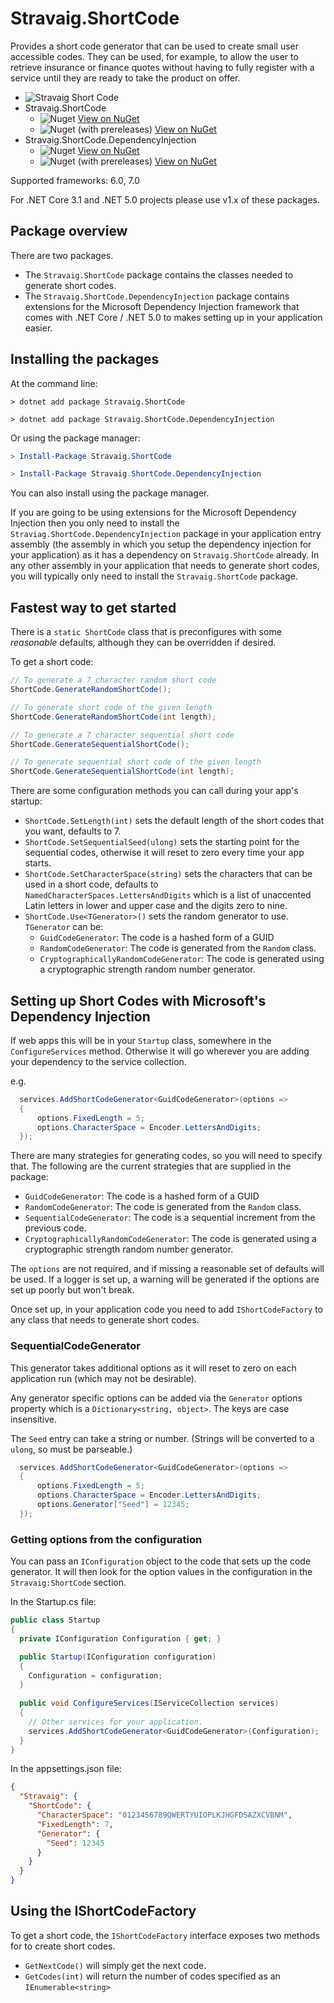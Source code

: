 # Stravaig.ShortCode

Provides a short code generator that can be used to create small user accessible codes. They can be used, for example, to allow the user to retrieve insurance or finance quotes without having to fully register with a service until they are ready to take the product on offer.

- ![Stravaig Short Code](https://github.com/Stravaig-Projects/Stravaig.ShortCode/workflows/Stravaig%20Short%20Code/badge.svg)
- Stravaig.ShortCode
  - ![Nuget](https://img.shields.io/nuget/v/Stravaig.ShortCode?color=004880&label=nuget%20stable&logo=nuget) [View on NuGet](https://www.nuget.org/packages/Stravaig.ShortCode)
  - ![Nuget (with prereleases)](https://img.shields.io/nuget/vpre/Stravaig.ShortCode?color=ffffff&label=nuget%20latest&logo=nuget) [View on NuGet](https://www.nuget.org/packages/Stravaig.ShortCode)
- Stravaig.ShortCode.DependencyInjection
    - ![Nuget](https://img.shields.io/nuget/v/Stravaig.ShortCode.DependencyInjection?color=004880&label=nuget%20stable&logo=nuget) [View on NuGet](https://www.nuget.org/packages/Stravaig.ShortCode.DependencyInjection)
    - ![Nuget (with prereleases)](https://img.shields.io/nuget/vpre/Stravaig.ShortCode.DependencyInjection?color=ffffff&label=nuget%20latest&logo=nuget) [View on NuGet](https://www.nuget.org/packages/Stravaig.ShortCode.DependencyInjection)

Supported frameworks: 6.0, 7.0

For .NET Core 3.1 and .NET 5.0 projects please use v1.x of these packages.

## Package overview

There are two packages. 
* The `Stravaig.ShortCode` package contains the classes needed to generate short codes.
* The `Stravaig.ShortCode.DependencyInjection` package contains extensions for the Microsoft Dependency Injection framework that comes with .NET Core / .NET 5.0 to makes setting up in your application easier.

## Installing the packages

At the command line:
```
> dotnet add package Stravaig.ShortCode

> dotnet add package Stravaig.ShortCode.DependencyInjection
```

Or using the package manager:
```powershell
> Install-Package Stravaig.ShortCode

> Install-Package Stravaig.ShortCode.DependencyInjection
```

You can also install using the package manager.

If you are going to be using extensions for the Microsoft Dependency Injection then you only need to install the `Straviag.ShortCode.DependencyInjection` package in your application entry assembly (the assembly in which you setup the dependency injection for your application) as it has a dependency on `Stravaig.ShortCode` already. In any other assembly in your application that needs to generate short codes, you will typically only need to install the `Stravaig.ShortCode` package.

## Fastest way to get started

There is a `static ShortCode` class that is preconfigures with some _reasonable_ defaults, although they can be overridden if desired.

To get a short code:

```csharp
// To generate a 7 character random short code
ShortCode.GenerateRandomShortCode();

// To generate short code of the given length
ShortCode.GenerateRandomShortCode(int length);

// To generate a 7 character sequential short code
ShortCode.GenerateSequentialShortCode();

// To generate sequential short code of the given length
ShortCode.GenerateSequentialShortCode(int length);
```

There are some configuration methods you can call during your app's startup:

* `ShortCode.SetLength(int)` sets the default length of the short codes that you want, defaults to 7.
* `ShortCode.SetSequentialSeed(ulong)` sets the starting point for the sequential codes, otherwise it will reset to zero every time your app starts.
* `ShortCode.SetCharacterSpace(string)` sets the characters that can be used in a short code, defaults to `NamedCharacterSpaces.LettersAndDigits` which is a list of unaccented Latin letters in lower and upper case and the digits zero to nine.
* `ShortCode.Use<TGenerator>()` sets the random generator to use. `TGenerator` can be:
  - `GuidCodeGenerator`: The code is a hashed form of a GUID
  - `RandomCodeGenerator`: The code is generated from the `Random` class.
  - `CryptographicallyRandomCodeGenerator`: The code is generated using a cryptographic strength random number generator.

## Setting up Short Codes with Microsoft's Dependency Injection

If web apps this will be in your `Startup` class, somewhere in the `ConfigureServices` method. Otherwise it will go wherever you are adding your dependency to the service collection.

e.g.
```csharp
  services.AddShortCodeGenerator<GuidCodeGenerator>(options =>
  {
      options.FixedLength = 5;
      options.CharacterSpace = Encoder.LettersAndDigits;
  });
```

There are many strategies for generating codes, so you will need to specify that. The following are the current strategies that are supplied in the package:

- `GuidCodeGenerator`: The code is a hashed form of a GUID
- `RandomCodeGenerator`: The code is generated from the `Random` class.
- `SequentialCodeGenerator`: The code is a sequential increment from the previous code.
- `CryptographicallyRandomCodeGenerator`: The code is generated using a cryptographic strength random number generator.

The `options` are not required, and if missing a reasonable set of defaults will be used. If a logger is set up, a warning will be generated if the options are set up poorly but won't break.

Once set up, in your application code you need to add `IShortCodeFactory` to any class that needs to generate short codes.

### SequentialCodeGenerator

This generator takes additional options as it will reset to zero on each application run (which may not be desirable).

Any generator specific options can be added via the `Generator` options property which is a `Dictionary<string, object>`. The keys are case insensitive.

The `Seed` entry can take a string or number. (Strings will be converted to a `ulong`, so must be parseable.)

```csharp
  services.AddShortCodeGenerator<GuidCodeGenerator>(options =>
  {
      options.FixedLength = 5;
      options.CharacterSpace = Encoder.LettersAndDigits;
      options.Generator["Seed"] = 12345;
  });
```

### Getting options from the configuration

You can pass an `IConfiguration` object to the code that sets up the code generator. It will then look for the option values in the configuration in the `Stravaig:ShortCode` section.

In the Startup.cs file:
```csharp
public class Startup
{
  private IConfiguration Configuration { get; }

  public Startup(IConfiguration configuration)
  {
    Configuration = configuration;
  }
  
  public void ConfigureServices(IServiceCollection services)
  {  
    // Other services for your application.
    services.AddShortCodeGenerator<GuidCodeGenerator>(Configuration);
  }
}
```

In the appsettings.json file:
```json
{
  "Stravaig": {
    "ShortCode": {
      "CharacterSpace": "0123456789QWERTYUIOPLKJHGFDSAZXCVBNM",
      "FixedLength": 7,
      "Generator": {
        "Seed": 12345
      }
    }
  }
}
```

## Using the IShortCodeFactory

To get a short code, the `IShortCodeFactory` interface exposes two methods for to create short codes.

* `GetNextCode()` will simply get the next code.
* `GetCodes(int)` will return the number of codes specified as an `IEnumerable<string>`
